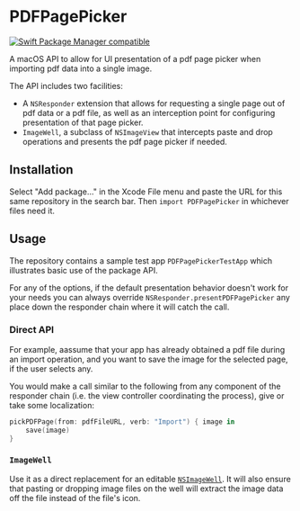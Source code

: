 # PDFPagePicker
[![Swift Package Manager compatible](https://img.shields.io/badge/SPM-compatible-4BC51D.svg?style=flat)](https://github.com/apple/swift-package-manager)

A macOS API to allow for UI presentation of a pdf page picker when importing pdf data into a single image.

The API includes two facilities:

- A `NSResponder` extension that allows for requesting a single page out of pdf data or a pdf file, as well as an
interception point for configuring presentation of that page picker.
- `ImageWell`, a subclass of `NSImageView` that intercepts paste and drop operations and presents the pdf page picker
if needed.

## Installation

Select "Add package…" in the Xcode File menu and paste the URL for this same repository in the search bar. Then `import PDFPagePicker` in whichever files need it. 

## Usage

The repository contains a sample test app `PDFPagePickerTestApp` which illustrates basic use of the package API.

For any of the options, if the default presentation behavior doesn't work for your needs you can always override
`NSResponder.presentPDFPagePicker` any place down the responder chain where it will catch the call.

### Direct API

For example, aassume that your app has already obtained a pdf file during an import operation, and you want to save the image
for the selected page, if the user selects any.

You would make a call similar to the following from any component of the responder chain (i.e. the view controller
coordinating the process), give or take some localization:

```swift
pickPDFPage(from: pdfFileURL, verb: "Import") { image in
    save(image)
}
```

### `ImageWell`

Use it as a direct replacement for an editable [`NSImageWell`](https://developer.apple.com/documentation/appkit/nsimageview). It will also ensure that pasting or dropping image files on the well will extract the image data off the file instead of the file's icon.
